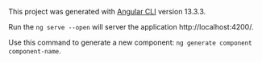 
This project was generated with [Angular CLI](https://github.com/angular/angular-cli) version 13.3.3.

Run the `ng serve --open` will server the application http://localhost:4200/.

Use this command to generate a new component: `ng generate component component-name`.
